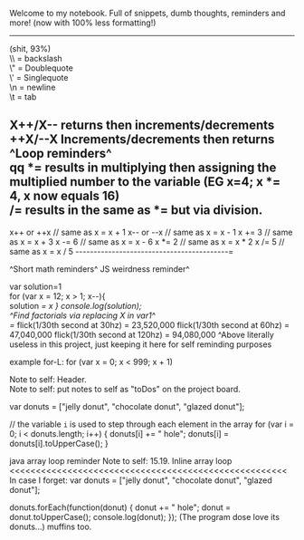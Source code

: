 Welcome to my notebook. Full of snippets, dumb thoughts, reminders and more!
(now with 100% less formatting!)
<hr>
(shit, 93%)
<br>
\\ = backslash<br>
\" = Doublequote<br>
\' = Singlequote<br>
\n = newline<br>
\t = tab<br>

X++/X-- returns then increments/decrements<br>
++X/--X Increments/decrements then returns<br>
^Loop reminders^<br>
qq
*= results in multiplying then assigning the multiplied number to the variable (EG x=4; x *= 4, x now equals 16)<br>
/= results in the same as *= but via division. <br>
------------------------------------------
x++ or ++x // same as x = x + 1
x-- or --x // same as x = x - 1
x += 3 // same as x = x + 3
x -= 6 // same as x = x - 6
x *= 2 // same as x = x * 2
x /= 5 // same as x = x / 5
------------------------------------------=

^Short math reminders^
JS weirdness reminder^<br>

var solution=1<br>
for (var x = 12; x > 1; x--){<Br>
solution *= x } console.log(solution);<br>
^Find factorials via replacing X in var1^ <br>
=*
flick(1/30th second at 30hz) = 23,520,000
flick(1/30th second at 60hz) = 47,040,000
flick(1/30th second at 120hz) = 94,080,000
^Above literally useless in this project, just keeping it here for self reminding purposes <br>

example for-L: for (var x = 0; x < 999; x + 1)<br>

Note to self: Header.<br>
Note to self: put notes to self as "toDos" on the project board.<br>

<!-- I=V/r! -->

var donuts = ["jelly donut", "chocolate donut", "glazed donut"];

// the variable `i` is used to step through each element in the array
for (var i = 0; i < donuts.length; i++) {
    donuts[i] += " hole";
    donuts[i] = donuts[i].toUpperCase();
}

java array loop reminder
Note to self: 15.19. Inline array loop <<<<<<<<<<<<<<<<<<<<<<<<<<<<<<<<<<<<<<<<<<<<<<<<<<<<<
In case I forget:
var donuts = ["jelly donut", "chocolate donut", "glazed donut"];

donuts.forEach(function(donut) {
  donut += " hole";
  donut = donut.toUpperCase();
  console.log(donut);
});
(The program dose love its donuts...)
muffins too.
